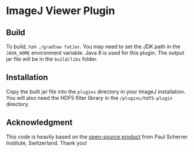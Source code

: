 # ImageJ Viewer Plugin
## Build
To build, run `./gradlew fatJar`. You may need to set the JDK path in the `JAVA_HOME` environment variable. Java 8 is used for this plugin. The output jar file will be in the `build/libs` folder.

## Installation
Copy the built jar file into the `plugins` directory in your ImageJ installation. You will also need the HDF5 filter library in the `/plugins/hdf5-plugin` directory.


## Acknowledgment
This code is heavily based on the [open-source product](https://github.com/paulscherrerinstitute/ch.psi.imagej.hdf5) from Paul Scherrer Institute, Switzerland. Thank you!
